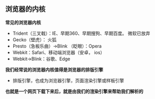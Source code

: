 ## 浏览器的内核

**常见的浏览器内核**

* Trident（三叉戟）：IE、早期360、早期搜狗、早期百度。 微软已放弃
* Gecko（壁虎）： 火狐
* Presto（急板乐曲）->Blink （眨眼）：Opera
* Webkit：Safari、移动端浏览器（安卓， ios）
* Webkit->Blink：谷歌、Edge

**我们经常说的浏览器内核值得是浏览器的排版引擎**

* 排版引擎，也成为浏览器引擎，页面渲染引擎或样板引擎

**也就是一个网页下载下来后，就是由我们的渲染引擎来帮助我们解析的**